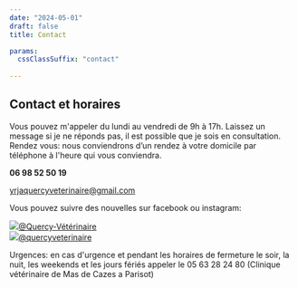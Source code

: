 ```yaml
---
date: "2024-05-01"
draft: false
title: Contact

params:
  cssClassSuffix: "contact"
  
---
```


## Contact et horaires

Vous pouvez m'appeler du lundi au vendredi de 9h à 17h. Laissez un message si je ne réponds pas, il est possible que je sois en consultation.
Rendez vous: nous conviendrons d’un rendez à votre domicile par téléphone à l'heure qui vous conviendra.

**06 98 52 50 19**

[yrjaquercyveterinaire@gmail.com](mailto:yrjaquercyveterinaire@gmail.com)

Vous pouvez suivre des nouvelles sur facebook ou instagram:

<a href="https://www.facebook.com/profile.php?id=61573708923351" class="icon-link" target="_blank"><img src="/images/icon-facebook.svg" class="icon">@Quercy-Vétérinaire</a><br>
<a href="https://www.instagram.com/quercyveterinaire/" class="icon-link"><img src="/images/icon-instagram.svg" class="icon">@quercyveterinaire</a>

Urgences: en cas d'urgence et pendant les horaires de fermeture le soir, la nuit, les weekends et les jours fériés appeler le 05 63 28 24 80 (Clinique vétérinaire de Mas de Cazes a Parisot)
